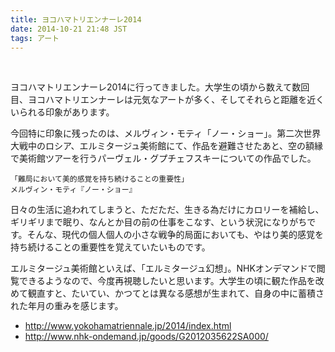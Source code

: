 ```yaml
---
title: ヨコハマトリエンナーレ2014
date: 2014-10-21 21:48 JST
tags: アート
---
```


<br />

ヨコハマトリエンナーレ2014に行ってきました。大学生の頃から数えて数回目、ヨコハマトリエンナーレは元気なアートが多く、そしてそれらと距離を近くいられる印象があります。

今回特に印象に残ったのは、メルヴィン・モティ「ノー・ショー」。第二次世界大戦中のロシア、エルミタージュ美術館にて、作品を避難させたあと、空の額縁で美術館ツアーを行うパーヴェル・グプチェフスキーについての作品でした。

	「難局において美的感覚を持ち続けることの重要性」
	メルヴィン・モティ『ノー・ショー』

日々の生活に追われてしまうと、ただただ、生きる為だけにカロリーを補給し、ギリギリまで眠り、なんとか目の前の仕事をこなす、という状況になりがちです。そんな、現代の個人個人の小さな戦争的局面においても、やはり美的感覚を持ち続けることの重要性を覚えていたいものです。

エルミタージュ美術館といえば、「エルミタージュ幻想」。NHKオンデマンドで閲覧できるようなので、今度再視聴したいと思います。大学生の頃に観た作品を改めて観直すと、たいてい、かつてとは異なる感想が生まれて、自身の中に蓄積された年月の重みを感じます。


- http://www.yokohamatriennale.jp/2014/index.html
- http://www.nhk-ondemand.jp/goods/G2012035622SA000/

<br />

